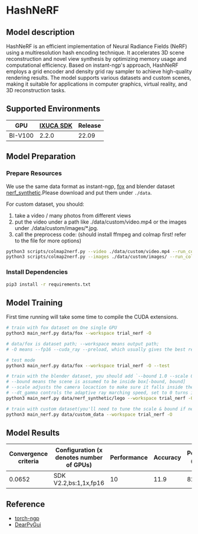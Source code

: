 # HashNeRF

## Model description

HashNeRF is an efficient implementation of Neural Radiance Fields (NeRF) using a multiresolution hash encoding
technique. It accelerates 3D scene reconstruction and novel view synthesis by optimizing memory usage and computational
efficiency. Based on instant-ngp's approach, HashNeRF employs a grid encoder and density grid ray sampler to achieve
high-quality rendering results. The model supports various datasets and custom scenes, making it suitable for
applications in computer graphics, virtual reality, and 3D reconstruction tasks.

## Supported Environments

| GPU    | [IXUCA SDK](https://gitee.com/deep-spark/deepspark#%E5%A4%A9%E6%95%B0%E6%99%BA%E7%AE%97%E8%BD%AF%E4%BB%B6%E6%A0%88-ixuca) | Release |
|--------|-----------|---------|
| BI-V100 | 2.2.0     |  22.09  |

## Model Preparation

### Prepare Resources

We use the same data format as instant-ngp, [fox](https://github.com/NVlabs/instant-ngp/tree/master/data/nerf/fox) and
blender dataset [nerf_synthetic](https://drive.google.com/drive/folders/128yBriW1IG_3NJ5Rp7APSTZsJqdJdfc1).Please
download and put them under `./data`.

For custom dataset, you should:

1. take a video / many photos from different views
2. put the video under a path like ./data/custom/video.mp4 or the images under ./data/custom/images/*.jpg.
3. call the preprocess code: (should install ffmpeg and colmap first! refer to the file for more options)

```bash
python3 scripts/colmap2nerf.py --video ./data/custom/video.mp4 --run_colmap # if use video
python3 scripts/colmap2nerf.py --images ./data/custom/images/ --run_colmap # if use images
```

### Install Dependencies

```bash
pip3 install -r requirements.txt
```

## Model Training

First time running will take some time to compile the CUDA extensions.

```bash
# train with fox dataset on One single GPU
python3 main_nerf.py data/fox --workspace trial_nerf -O

# data/fox is dataset path; --workspace means output path;
# -O means --fp16 --cuda_ray --preload, which usually gives the best results balanced on speed & performance.

# test mode
python3 main_nerf.py data/fox --workspace trial_nerf -O --test

# train with the blender dataset, you should add `--bound 1.0 --scale 0.8 --dt_gamma 0`
# --bound means the scene is assumed to be inside box[-bound, bound]
# --scale adjusts the camera locaction to make sure it falls inside the above bounding box. 
# --dt_gamma controls the adaptive ray marching speed, set to 0 turns it off.
python3 main_nerf.py data/nerf_synthetic/lego --workspace trial_nerf -O --bound 1.0 --scale 0.8 --dt_gamma 0

# train with custom dataset(you'll need to tune the scale & bound if necessary):
python3 main_nerf.py data/custom_data --workspace trial_nerf -O
```

## Model Results

| Convergence criteria | Configuration (x denotes number of GPUs) | Performance | Accuracy | Power（W） | Scalability | Memory utilization（G） | Stability |
|----------------------|------------------------------------------|-------------|----------|------------|-------------|-------------------------|-----------|
| 0.0652               | SDK V2.2,bs:1,1x,fp16                    | 10          | 11.9     | 82         | 0.903       | 28.1                    | 1         |

## Reference

- [torch-ngp](https://github.com/ashawkey/torch-ngp)
- [DearPyGui](https://github.com/hoffstadt/DearPyGui)
